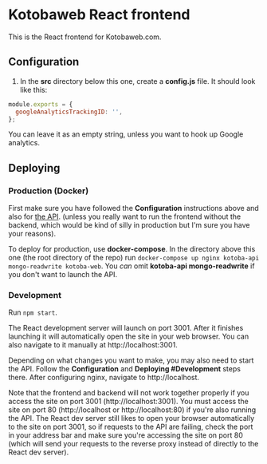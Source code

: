 # Kotobaweb React frontend

This is the React frontend for Kotobaweb.com.

## Configuration

1. In the **src** directory below this one, create a **config.js** file. It should look like this:

```js
module.exports = {
  googleAnalyticsTrackingID: '',
};
```

You can leave it as an empty string, unless you want to hook up Google analytics.

## Deploying

### Production (Docker)

First make sure you have followed the **Configuration** instructions above and also for [the API](https://github.com/mistval/kotoba/tree/master/api). (unless you really want to run the frontend without the backend, which would be kind of silly in production but I'm sure you have your reasons).

To deploy for production, use **docker-compose**. In the directory above this one (the root directory of the repo) run `docker-compose up nginx kotoba-api mongo-readwrite kotoba-web`. You *can* omit **kotoba-api mongo-readwrite** if you don't want to launch the API.

### Development

Run `npm start`.

The React development server will launch on port 3001. After it finishes launching it will automatically open the site in your web browser. You can also navigate to it manually at http://localhost:3001.

Depending on what changes you want to make, you may also need to start the API. Follow the **Configuration** and **Deploying #Development** steps there. After configuring nginx, navigate to http://localhost.

Note that the frontend and backend will not work together properly if you access the site on port 3001 (http://localhost:3001). You must access the site on port 80 (http://localhost or http://localhost:80) if you're also running the API. The React dev server still likes to open your browser automatically to the site on port 3001, so if requests to the API are failing, check the port in your address bar and make sure you're accessing the site on port 80 (which will send your requests to the reverse proxy instead of directly to the React dev server).
